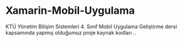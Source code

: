 # Xamarin-Mobil-Uygulama
KTÜ Yönetim Bilişim Sistemleri 4. Sınıf Mobil Uygulama Geliştirme dersi kapsamında yapmış olduğumuz proje kaynak kodları
..
